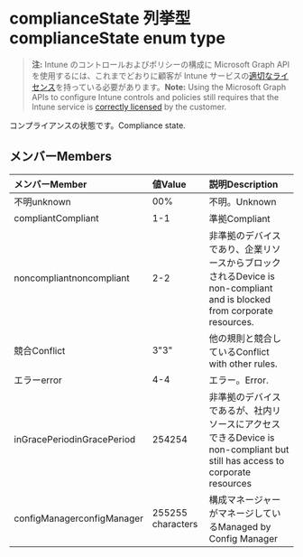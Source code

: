 # <a name="compliancestate-enum-type"></a><span data-ttu-id="b683c-101">complianceState 列挙型</span><span class="sxs-lookup"><span data-stu-id="b683c-101">complianceState enum type</span></span>

> <span data-ttu-id="b683c-102">**注:** Intune のコントロールおよびポリシーの構成に Microsoft Graph API を使用するには、これまでどおりに顧客が Intune サービスの[適切なライセンス](https://go.microsoft.com/fwlink/?linkid=839381)を持っている必要があります。</span><span class="sxs-lookup"><span data-stu-id="b683c-102">**Note:** Using the Microsoft Graph APIs to configure Intune controls and policies still requires that the Intune service is [correctly licensed](https://go.microsoft.com/fwlink/?linkid=839381) by the customer.</span></span>

<span data-ttu-id="b683c-103">コンプライアンスの状態です。</span><span class="sxs-lookup"><span data-stu-id="b683c-103">Compliance state.</span></span>
## <a name="members"></a><span data-ttu-id="b683c-104">メンバー</span><span class="sxs-lookup"><span data-stu-id="b683c-104">Members</span></span>
|<span data-ttu-id="b683c-105">メンバー</span><span class="sxs-lookup"><span data-stu-id="b683c-105">Member</span></span>|<span data-ttu-id="b683c-106">値</span><span class="sxs-lookup"><span data-stu-id="b683c-106">Value</span></span>|<span data-ttu-id="b683c-107">説明</span><span class="sxs-lookup"><span data-stu-id="b683c-107">Description</span></span>|
|:---|:---|:---|
|<span data-ttu-id="b683c-108">不明</span><span class="sxs-lookup"><span data-stu-id="b683c-108">unknown</span></span>|<span data-ttu-id="b683c-109">0</span><span class="sxs-lookup"><span data-stu-id="b683c-109">0%</span></span>|<span data-ttu-id="b683c-110">不明。</span><span class="sxs-lookup"><span data-stu-id="b683c-110">Unknown</span></span>|
|<span data-ttu-id="b683c-111">compliant</span><span class="sxs-lookup"><span data-stu-id="b683c-111">Compliant</span></span>|<span data-ttu-id="b683c-112">1</span><span class="sxs-lookup"><span data-stu-id="b683c-112">-1</span></span>|<span data-ttu-id="b683c-113">準拠</span><span class="sxs-lookup"><span data-stu-id="b683c-113">Compliant</span></span>|
|<span data-ttu-id="b683c-114">noncompliant</span><span class="sxs-lookup"><span data-stu-id="b683c-114">noncompliant</span></span>|<span data-ttu-id="b683c-115">2</span><span class="sxs-lookup"><span data-stu-id="b683c-115">-2</span></span>|<span data-ttu-id="b683c-116">非準拠のデバイスであり、企業リソースからブロックされる</span><span class="sxs-lookup"><span data-stu-id="b683c-116">Device is non-compliant and is blocked from corporate resources.</span></span>|
|<span data-ttu-id="b683c-117">競合</span><span class="sxs-lookup"><span data-stu-id="b683c-117">Conflict</span></span>|<span data-ttu-id="b683c-118">3</span><span class="sxs-lookup"><span data-stu-id="b683c-118">"3"</span></span>|<span data-ttu-id="b683c-119">他の規則と競合している</span><span class="sxs-lookup"><span data-stu-id="b683c-119">Conflict with other rules.</span></span>|
|<span data-ttu-id="b683c-120">エラー</span><span class="sxs-lookup"><span data-stu-id="b683c-120">error</span></span>|<span data-ttu-id="b683c-121">4</span><span class="sxs-lookup"><span data-stu-id="b683c-121">-4</span></span>|<span data-ttu-id="b683c-122">エラー。</span><span class="sxs-lookup"><span data-stu-id="b683c-122">Error.</span></span>|
|<span data-ttu-id="b683c-123">inGracePeriod</span><span class="sxs-lookup"><span data-stu-id="b683c-123">inGracePeriod</span></span>|<span data-ttu-id="b683c-124">254</span><span class="sxs-lookup"><span data-stu-id="b683c-124">254</span></span>|<span data-ttu-id="b683c-125">非準拠のデバイスであるが、社内リソースにアクセスできる</span><span class="sxs-lookup"><span data-stu-id="b683c-125">Device is non-compliant but still has access to corporate resources</span></span>|
|<span data-ttu-id="b683c-126">configManager</span><span class="sxs-lookup"><span data-stu-id="b683c-126">configManager</span></span>|<span data-ttu-id="b683c-127">255</span><span class="sxs-lookup"><span data-stu-id="b683c-127">255 characters</span></span>|<span data-ttu-id="b683c-128">構成マネージャーがマネージしている</span><span class="sxs-lookup"><span data-stu-id="b683c-128">Managed by Config Manager</span></span>|








